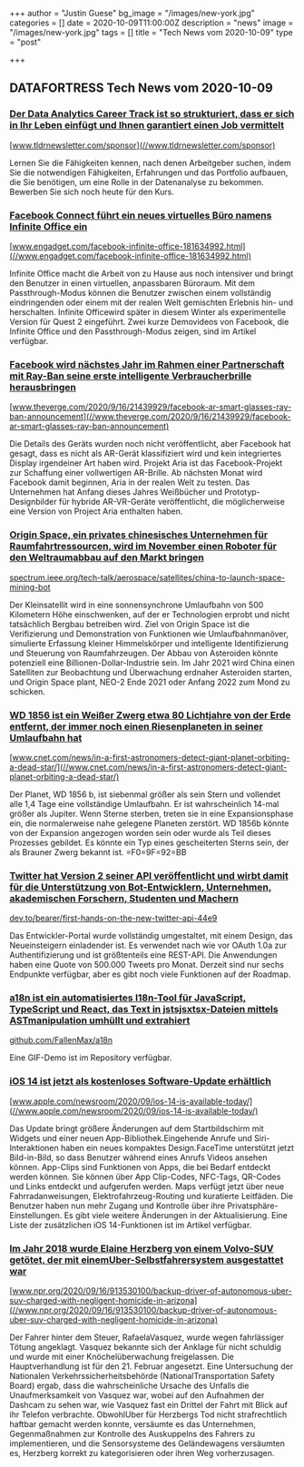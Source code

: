+++
author = "Justin Guese"
bg_image = "/images/new-york.jpg"
categories = []
date = 2020-10-09T11:00:00Z
description = "news"
image = "/images/new-york.jpg"
tags = []
title = "Tech News vom 2020-10-09"
type = "post"

+++

        
## DATAFORTRESS Tech News vom 2020-10-09



### [Der Data Analytics Career Track ist so strukturiert, dass er sich in Ihr Leben einfügt und Ihnen garantiert einen Job vermittelt](//www.tldrnewsletter.com/sponsor)


[www.tldrnewsletter.com/sponsor](//www.tldrnewsletter.com/sponsor)


Lernen Sie die Fähigkeiten kennen, nach denen Arbeitgeber suchen, indem Sie die notwendigen Fähigkeiten, Erfahrungen und das Portfolio aufbauen, die Sie benötigen, um eine Rolle in der Datenanalyse zu bekommen. Bewerben Sie sich noch heute für den Kurs.


### [Facebook Connect führt ein neues virtuelles Büro namens Infinite Office ein](//www.engadget.com/facebook-infinite-office-181634992.html)


[www.engadget.com/facebook-infinite-office-181634992.html](//www.engadget.com/facebook-infinite-office-181634992.html)


Infinite Office macht die Arbeit von zu Hause aus noch intensiver und bringt den Benutzer in einen virtuellen, anpassbaren Büroraum. Mit dem Passthrough-Modus können die Benutzer zwischen einem vollständig eindringenden oder einem mit der realen Welt gemischten Erlebnis hin- und herschalten. Infinite Officewird später in diesem Winter als experimentelle Version für Quest 2 eingeführt. Zwei kurze Demovideos von Facebook, die Infinite Office und den Passthrough-Modus zeigen, sind im Artikel verfügbar.


### [Facebook wird nächstes Jahr im Rahmen einer Partnerschaft mit Ray-Ban seine erste intelligente Verbraucherbrille herausbringen](//www.theverge.com/2020/9/16/21439929/facebook-ar-smart-glasses-ray-ban-announcement)


[www.theverge.com/2020/9/16/21439929/facebook-ar-smart-glasses-ray-ban-announcement](//www.theverge.com/2020/9/16/21439929/facebook-ar-smart-glasses-ray-ban-announcement)


Die Details des Geräts wurden noch nicht veröffentlicht, aber Facebook hat gesagt, dass es nicht als AR-Gerät klassifiziert wird und kein integriertes Display irgendeiner Art haben wird. Projekt Aria ist das Facebook-Projekt zur Schaffung einer vollwertigen AR-Brille. Ab nächsten Monat wird Facebook damit beginnen, Aria in der realen Welt zu testen. Das Unternehmen hat Anfang dieses Jahres Weißbücher und Prototyp-Designbilder für hybride AR-VR-Geräte veröffentlicht, die möglicherweise eine Version von Project Aria enthalten haben.


### [Origin Space, ein privates chinesisches Unternehmen für Raumfahrtressourcen, wird im November einen Roboter für den Weltraumabbau auf den Markt bringen](//spectrum.ieee.org/tech-talk/aerospace/satellites/china-to-launch-space-mining-bot)


[spectrum.ieee.org/tech-talk/aerospace/satellites/china-to-launch-space-mining-bot](//spectrum.ieee.org/tech-talk/aerospace/satellites/china-to-launch-space-mining-bot)


Der Kleinsatellit wird in eine sonnensynchrone Umlaufbahn von 500 Kilometern Höhe einschwenken, auf der er Technologien erprobt und nicht tatsächlich Bergbau betreiben wird. Ziel von Origin Space ist die Verifizierung und Demonstration von Funktionen wie Umlaufbahnmanöver, simulierte Erfassung kleiner Himmelskörper und intelligente Identifizierung und Steuerung von Raumfahrzeugen. Der Abbau von Asteroiden könnte potenziell eine Billionen-Dollar-Industrie sein. Im Jahr 2021 wird China einen Satelliten zur Beobachtung und Überwachung erdnaher Asteroiden starten, und Origin Space plant, NEO-2 Ende 2021 oder Anfang 2022 zum Mond zu schicken.


### [WD 1856 ist ein Weißer Zwerg etwa 80 Lichtjahre von der Erde entfernt, der immer noch einen Riesenplaneten in seiner Umlaufbahn hat](//www.cnet.com/news/in-a-first-astronomers-detect-giant-planet-orbiting-a-dead-star/)


[www.cnet.com/news/in-a-first-astronomers-detect-giant-planet-orbiting-a-dead-star/](//www.cnet.com/news/in-a-first-astronomers-detect-giant-planet-orbiting-a-dead-star/)


Der Planet, WD 1856 b, ist siebenmal größer als sein Stern und vollendet alle 1,4 Tage eine vollständige Umlaufbahn. Er ist wahrscheinlich 14-mal größer als Jupiter. Wenn Sterne sterben, treten sie in eine Expansionsphase ein, die normalerweise nahe gelegene Planeten zerstört. WD 1856b könnte von der Expansion angezogen worden sein oder wurde als Teil dieses Prozesses gebildet. Es könnte ein Typ eines gescheiterten Sterns sein, der als Brauner Zwerg bekannt ist. =F0=9F=92=BB


### [Twitter hat Version 2 seiner API veröffentlicht und wirbt damit für die Unterstützung von Bot-Entwicklern, Unternehmen, akademischen Forschern, Studenten und Machern](//dev.to/bearer/first-hands-on-the-new-twitter-api-44e9)


[dev.to/bearer/first-hands-on-the-new-twitter-api-44e9](//dev.to/bearer/first-hands-on-the-new-twitter-api-44e9)


Das Entwickler-Portal wurde vollständig umgestaltet, mit einem Design, das Neueinsteigern einladender ist. Es verwendet nach wie vor OAuth 1.0a zur Authentifizierung und ist größtenteils eine REST-API. Die Anwendungen haben eine Quote von 500.000 Tweets pro Monat. Derzeit sind nur sechs Endpunkte verfügbar, aber es gibt noch viele Funktionen auf der Roadmap.


### [a18n ist ein automatisiertes I18n-Tool für JavaScript, TypeScript und React, das Text in jstsjsxtsx-Dateien mittels ASTmanipulation umhüllt und extrahiert](//github.com/FallenMax/a18n)


[github.com/FallenMax/a18n](//github.com/FallenMax/a18n)


Eine GIF-Demo ist im Repository verfügbar.


### [iOS 14 ist jetzt als kostenloses Software-Update erhältlich](//www.apple.com/newsroom/2020/09/ios-14-is-available-today/)


[www.apple.com/newsroom/2020/09/ios-14-is-available-today/](//www.apple.com/newsroom/2020/09/ios-14-is-available-today/)


Das Update bringt größere Änderungen auf dem Startbildschirm mit Widgets und einer neuen App-Bibliothek.Eingehende Anrufe und Siri-Interaktionen haben ein neues kompaktes Design.FaceTime unterstützt jetzt Bild-in-Bild, so dass Benutzer während eines Anrufs Videos ansehen können. App-Clips sind Funktionen von Apps, die bei Bedarf entdeckt werden können. Sie können über App Clip-Codes, NFC-Tags, QR-Codes und Links entdeckt und aufgerufen werden. Maps verfügt jetzt über neue Fahrradanweisungen, Elektrofahrzeug-Routing und kuratierte Leitfäden. Die Benutzer haben nun mehr Zugang und Kontrolle über ihre Privatsphäre-Einstellungen. Es gibt viele weitere Änderungen in der Aktualisierung. Eine Liste der zusätzlichen iOS 14-Funktionen ist im Artikel verfügbar.


### [Im Jahr 2018 wurde Elaine Herzberg von einem Volvo-SUV getötet, der mit einemUber-Selbstfahrersystem ausgestattet war](//www.npr.org/2020/09/16/913530100/backup-driver-of-autonomous-uber-suv-charged-with-negligent-homicide-in-arizona)


[www.npr.org/2020/09/16/913530100/backup-driver-of-autonomous-uber-suv-charged-with-negligent-homicide-in-arizona](//www.npr.org/2020/09/16/913530100/backup-driver-of-autonomous-uber-suv-charged-with-negligent-homicide-in-arizona)


Der Fahrer hinter dem Steuer, RafaelaVasquez, wurde wegen fahrlässiger Tötung angeklagt. Vasquez bekannte sich der Anklage für nicht schuldig und wurde mit einer Knöchelüberwachung freigelassen. Die Hauptverhandlung ist für den 21. Februar angesetzt. Eine Untersuchung der Nationalen Verkehrssicherheitsbehörde (NationalTransportation Safety Board) ergab, dass die wahrscheinliche Ursache des Unfalls die Unaufmerksamkeit von Vasquez war, wobei auf den Aufnahmen der Dashcam zu sehen war, wie Vasquez fast ein Drittel der Fahrt mit Blick auf ihr Telefon verbrachte. ObwohlUber für Herzbergs Tod nicht strafrechtlich haftbar gemacht werden konnte, versäumte es das Unternehmen, Gegenmaßnahmen zur Kontrolle des Auskuppelns des Fahrers zu implementieren, und die Sensorsysteme des Geländewagens versäumten es, Herzberg korrekt zu kategorisieren oder ihren Weg vorherzusagen.